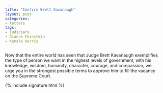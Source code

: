 ```yaml
---
title: "Confirm Brett Kavanaugh"
layout: post
categories:
- letters
tags:
- judiciary
- Dianne Feinstein
- Kamala Harris
---
```


Now that the entire world has seen that Judge Brett Kavanaugh exemplifies the type of person we want in the highest levels of government, with his knowledge, wisdom, humanity, character, courage, and compassion, we urge you in the strongest possible terms to approve him to fill the vacancy on the Supreme Court.

{% include signature.html %}
